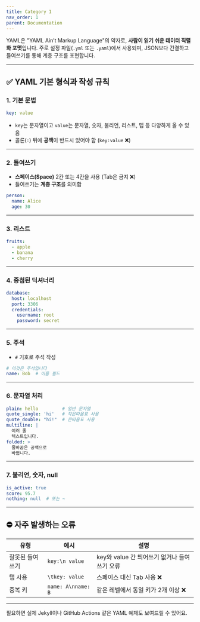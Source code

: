 ```yaml
---
title: Category 1
nav_order: 1
parent: Documentation
---
```


YAML은 "YAML Ain’t Markup Language"의 약자로, **사람이 읽기 쉬운 데이터 직렬화 포맷**입니다. 주로 설정 파일(`.yml` 또는 `.yaml`)에서 사용되며, JSON보다 간결하고 들여쓰기를 통해 계층 구조를 표현합니다.

---

## ✅ YAML 기본 형식과 작성 규칙

### 1. **기본 문법**

```yaml
key: value
```

* `key`는 문자열이고 `value`는 문자열, 숫자, 불리언, 리스트, 맵 등 다양하게 올 수 있음
* 콜론(`:`) 뒤에 **공백**이 반드시 있어야 함 (`key:value` ❌)

---

### 2. **들여쓰기**

* **스페이스(Space)** 2칸 또는 4칸을 사용 (Tab은 금지 ❌)
* 들여쓰기는 **계층 구조**를 의미함

```yaml
person:
  name: Alice
  age: 30
```

---

### 3. **리스트**

```yaml
fruits:
  - apple
  - banana
  - cherry
```

---

### 4. **중첩된 딕셔너리**

```yaml
database:
  host: localhost
  port: 3306
  credentials:
    username: root
    password: secret
```

---

### 5. **주석**

* `#` 기호로 주석 작성

```yaml
# 이것은 주석입니다
name: Bob  # 이름 필드
```

---

### 6. **문자열 처리**

```yaml
plain: hello         # 일반 문자열
quote_single: 'hi'   # 작은따옴표 사용
quote_double: "hi!"  # 큰따옴표 사용
multiline: |
  여러 줄
  텍스트입니다.
folded: >
  줄바꿈은 공백으로
  바뀝니다.
```

---

### 7. **불리언, 숫자, null**

```yaml
is_active: true
score: 95.7
nothing: null  # 또는 ~
```

---

## ⛔ 자주 발생하는 오류

| 유형       | 예시                 | 설명                            |
| -------- | ------------------ | ----------------------------- |
| 잘못된 들여쓰기 | `key:\n value`     | key와 value 간 띄어쓰기 없거나 들여쓰기 오류 |
| 탭 사용     | `\tkey: value`     | 스페이스 대신 Tab 사용 ❌              |
| 중복 키     | `name: A\nname: B` | 같은 레벨에서 동일 키가 2개 이상 ❌         |

---

필요하면 실제 Jekyll이나 GitHub Actions 같은 YAML 예제도 보여드릴 수 있어요.
